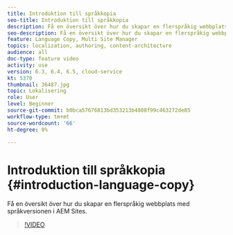 ```yaml
---
title: Introduktion till språkkopia
seo-title: Introduktion till språkkopia
description: Få en översikt över hur du skapar en flerspråkig webbplats med språkversionen i AEM Sites
seo-description: Få en översikt över hur du skapar en flerspråkig webbplats med språkversionen i AEM Sites
feature: Language Copy, Multi Site Manager
topics: localization, authoring, content-architecture
audience: all
doc-type: feature video
activity: use
version: 6.3, 6.4, 6.5, cloud-service
kt: 5370
thumbnail: 36487.jpg
topic: Lokalisering
role: User
level: Beginner
source-git-commit: b0bca57676813bd353213b4808f99c463272de85
workflow-type: tm+mt
source-wordcount: '66'
ht-degree: 0%

---
```



# Introduktion till språkkopia {#introduction-language-copy}

Få en översikt över hur du skapar en flerspråkig webbplats med språkversionen i AEM Sites.

>[!VIDEO](https://video.tv.adobe.com/v/36487?quality=12&learn=on)
